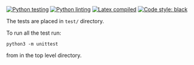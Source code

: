 [![Python testing](https://github.com/alexarntzen/numalg/workflows/Python%20testing/badge.svg)](https://github.com/alexarntzen/numalg/actions/workflows/python_test.yml)
[![Python linting](https://github.com/alexarntzen/numalg/workflows/Python%20linting/badge.svg)](https://github.com/alexarntzen/numalg/actions/workflows/python_lint.yml)
[![Latex compiled](https://github.com/alexarntzen/numalg/workflows/Compile%20latex/badge.svg)](https://github.com/alexarntzen/numalg/actions/workflows/compile_latex.yml)
[![Code style: black](https://img.shields.io/badge/code%20style-black-000000.svg)](https://github.com/psf/black)


The tests are placed in `test/` directory. 

To run all the test run: 

```
python3 -m unittest
```
from in the top level directory. 
